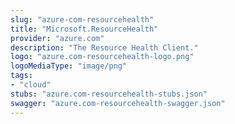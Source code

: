 ```yaml
---
slug: "azure-com-resourcehealth"
title: "Microsoft.ResourceHealth"
provider: "azure.com"
description: "The Resource Health Client."
logo: "azure.com-resourcehealth-logo.png"
logoMediaType: "image/png"
tags:
- "cloud"
stubs: "azure.com-resourcehealth-stubs.json"
swagger: "azure.com-resourcehealth-swagger.json"
---
```

